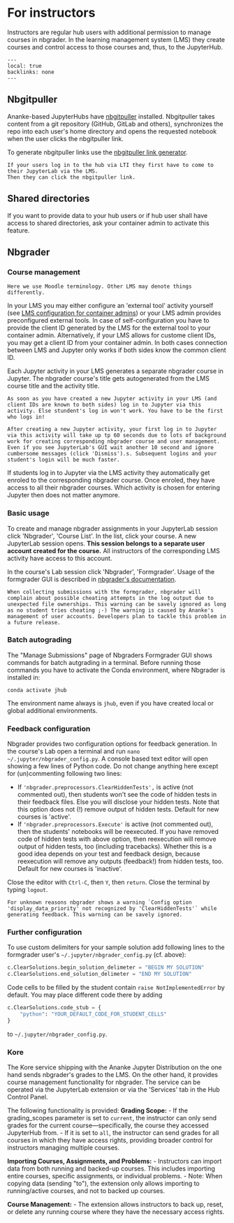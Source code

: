 # For instructors

Instructors are regular hub users with additional permission to manage courses in nbgrader.
In the learning management system (LMS) they create courses and control access to those courses and, thus, to the JupyterHub.

```{contents}
---
local: true
backlinks: none
---
```

## Nbgitpuller

Ananke-based JupyterHubs have [nbgitpuller](https://github.com/jupyterhub/nbgitpuller) installed.
Nbgitpuller takes content from a git repository (GitHub, GitLab and others), synchronizes the repo into each user's home directory and opens the requested notebook when the user clicks the nbgitpuller link.

To generate nbgitpuller links use the [nbgitpuller link generator](https://nbgitpuller.readthedocs.io/en/latest/link.html).

```{important}
If your users log in to the hub via LTI they first have to come to their JupyterLab via the LMS.
Then they can click the nbgitpuller link.
```

## Shared directories

If you want to provide data to your hub users or if hub user shall have access to shared directories, ask your container admin to activate this feature.

## Nbgrader

### Course management

```{note}
Here we use Moodle terminology. Other LMS may denote things differently.
```

In your LMS you may either configure an 'external tool' activity yourself (see [LMS configuration for container admins](#lti-lms)) or your LMS admin provides preconfigured external tools. In case of self-configuration you have to provide the client ID generated by the LMS for the external tool to your container admin. Alternatively, if your LMS allows for custome client IDs, you may get a client ID from your container admin. In both cases connection between LMS and Jupyter only works if both sides know the common client ID.

Each Jupyter activity in your LMS generates a separate nbgrader course in Jupyter. The nbgrader course's title gets autogenerated from the LMS course title and the activity title.

```{important}
As soon as you have created a new Jupyter activity in your LMS (and client IDs are known to both sides) log in to Jupyter via this activity. Else stundent's log in won't work. You have to be the first who logs in!
```

```{note}
After creating a new Jupyter activity, your first log in to Jupyter via this activity will take up tp 60 seconds due to lots of background work for creating corresponding nbgrader course and user management. Even if you see JupyterLab's GUI wait another 10 second and ignore cumbersome messages (click 'Dismiss').s. Subsequent logins and your student's login will be much faster.
```

If students log in to Jupyter via the LMS activity they automatically get enroled to the corresponding nbgrader course. Once enroled, they have access to all their nbgrader courses. Which activity is chosen for entering Jupyter then does not matter anymore.

### Basic usage

To create and manage nbgrader assignments in your JupyterLab session click 'Nbgrader', 'Course List'.
In the list, click your course.
A new JupyterLab session opens.
**This session belongs to a separate user account created for the course.** All instructors of the corresponding LMS activity have access to this account.

In the course's Lab session click 'Nbgrader', 'Formgrader'.
Usage of the formgrader GUI is described in [nbgrader's documentation](https://nbgrader.readthedocs.io/en/stable/user_guide/creating_and_grading_assignments.html).

```{note}
When collecting submissions with the formgrader, nbgrader will complain about possible cheating attempts in the log output due to unexpected file ownerships. This warning can be savely ignored as long as no student tries cheating ;-) The warning is caused by Ananke's management of user accounts. Developers plan to tackle this problem in a future release.
```

### Batch autograding

The "Manage Submissions" page of Nbgraders Formgrader GUI shows commands for batch autgrading in a terminal. Before running those commands you have to activate the Conda environment, where Nbgrader is installed in:
```
conda activate jhub
```
The environment name always is `jhub`, even if you have created local or global additional environments.

### Feedback configuration

Nbgrader provides two configuration options for feedback generation. In the course's Lab open a terminal and run `nano ~/.jupyter/nbgrader_config.py`. A console based text editor will open showing a few lines of Python code. Do not change anything here except for (un)commenting following two lines:
* If `'nbgrader.preprocessors.ClearHiddenTests',` is active (not commented out), then students won't see the code of hidden tests in their feedback files. Else you will disclose your hidden tests. Note that this option does not (!) remove output of hidden tests. Default for new courses is 'active'.
* If `'nbgrader.preprocessors.Execute'` is active (not commented out), then the students' notebooks will be reexecuted. If you have removed code of hidden tests with above option, then reexecution will remove output of hidden tests, too (including tracebacks). Whether this is a good idea depends on your test and feedback design, because reexecution will remove any outputs (feedback!) from hidden tests, too. Default for new courses is 'inactive'.

Close the editor with `Ctrl-C`, then `Y`, then `return`. Close the terminal by typing `logout`.

```{note}
For unknown reasons nbgrader shows a warning `Config option 'display_data_priority' not recognized by 'ClearHiddenTests'` while generating feedback. This warning can be savely ignored.
```

### Further configuration

To use custom delimiters for your sample solution add following lines to the formgrader user's `~/.jupyter/nbgrader_config.py` (cf. above):
```python
c.ClearSolutions.begin_solution_delimeter = "BEGIN MY SOLUTION"
c.ClearSolutions.end_solution_delimeter = "END MY SOLUTION"
```

Code cells to be filled by the student contain `raise NotImplementedError` by default. You may place different code there by adding
```python
c.ClearSolutions.code_stub = {
    "python": "YOUR_DEFAULT_CODE_FOR_STUDENT_CELLS"
}
```
to `~/.jupyter/nbgrader_config.py`.

### Kore

The Kore service shipping with the Ananke Jupyter Distribution on the one hand sends nbgrader's grades to the LMS.
On the other hand, it provides course management functionality for nbgrader.
The service can be operated via the JupyterLab extension or via the 'Services' tab in the Hub Control Panel.

The following functionality is provided:
**Grading Scope:**
    - If the grading_scopes parameter is set to `current`, the instructor can only send grades for the current course—specifically, the course they accessed JupyterHub from.
    - If it is set to `all`, the instructor can send grades for all courses in which they have access rights, providing broader control for instructors managing multiple courses.

**Importing Courses, Assignments, and Problems:**
    - Instructors can import data from both running and backed-up courses. This includes importing entire courses, specific assignments, or individual problems.
    - Note: When copying data (sending "to"), the extension only allows importing to running/active courses, and not to backed up courses.

**Course Management:**
    - The extension allows instructors to back up, reset, or delete any running course where they have the necessary access rights.
